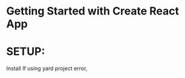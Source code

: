 # Getting Started with Create React App
# SETUP:
Install
If using yard project error, 

<link href="https://fonts.googleapis.com/css2?family=PT+Sans:wght@700&display=swap" rel="stylesheet">

 